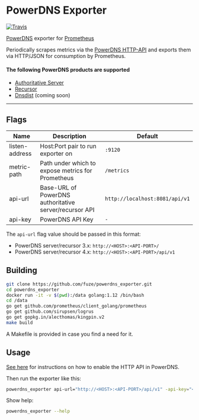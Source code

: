 # PowerDNS Exporter

[![Travis](https://img.shields.io/travis/janeczku/powerdns_exporter.svg)](https://travis-ci.org/janeczku/powerdns_exporter)

[PowerDNS](https://www.powerdns.com/) exporter for [Prometheus](http://prometheus.io/)

Periodically scrapes metrics via the [PowerDNS HTTP-API](https://doc.powerdns.com/md/httpapi/README/) and exports them via HTTP/JSON for consumption by Prometheus.

#### The following PowerDNS products are supported
* [Authoritative Server](https://www.powerdns.com/auth.html)
* [Recursor](https://www.powerdns.com/recursor.html)
* [Dnsdist](http://dnsdist.org/) (coming soon)

---

## Flags

Name | Description | Default
---- | ---- | ----
listen-address | Host:Port pair to run exporter on | `:9120`
metric-path | Path under which to expose metrics for Prometheus | `/metrics`
api-url | Base-URL of PowerDNS authoritative server/recursor API | `http://localhost:8081/api/v1`
api-key | PowerDNS API Key | `-`

The `api-url` flag value should be passed in this format:

* PowerDNS server/recursor 3.x: `http://<HOST>:<API-PORT>/`
* PowerDNS server/recursor 4.x: `http://<HOST>:<API-PORT>/api/v1`

## Building

```bash
git clone https://github.com/fuze/powerdns_exporter.git
cd powerdns_exporter
docker run -it -v $(pwd):/data golang:1.12 /bin/bash
cd /data
go get github.com/prometheus/client_golang/prometheus
go get github.com/sirupsen/logrus
go get gopkg.in/alecthomas/kingpin.v2
make build
```

A Makefile is provided in case you find a need for it.

## Usage

[See here](https://doc.powerdns.com/md/httpapi/README/) for instructions on how to enable the HTTP API in PowerDNS.

Then run the exporter like this:

```bash
powerdns_exporter api-url="http://<HOST>:<API-PORT>/api/v1" -api-key="<YOUR_API_KEY>"
```

Show help:

```bash
powerdns_exporter --help
```

